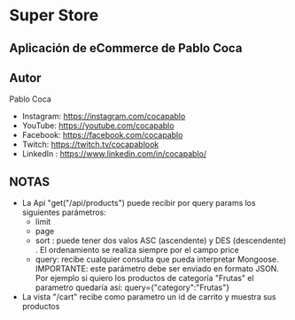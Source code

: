 # Super Store
## Aplicación de eCommerce de Pablo Coca




## Autor
Pablo Coca
- Instagram: https://instagram.com/cocapablo
- YouTube: https://youtube.com/cocapablo
- Facebook: https://facebook.com/cocapablo
- Twitch: https://twitch.tv/cocapablook
- LinkedIn : https://www.linkedin.com/in/cocapablo/

## NOTAS
- La Api "get("/api/products") puede recibir por query params los siguientes parámetros:
    - limit 
    - page
    - sort : puede tener dos valos ASC (ascendente) y DES (descendente) . El ordenamiento se realiza siempre por el campo price
    - query: recibe cualquier consulta que pueda interpretar Mongoose. IMPORTANTE: este parámetro debe ser enviado en formato JSON. Por ejemplo si quiero los productos de categoría "Frutas" el parametro quedaría así: query={"category":"Frutas"}
- La vista "/cart" recibe como parametro un id de carrito y muestra sus productos






